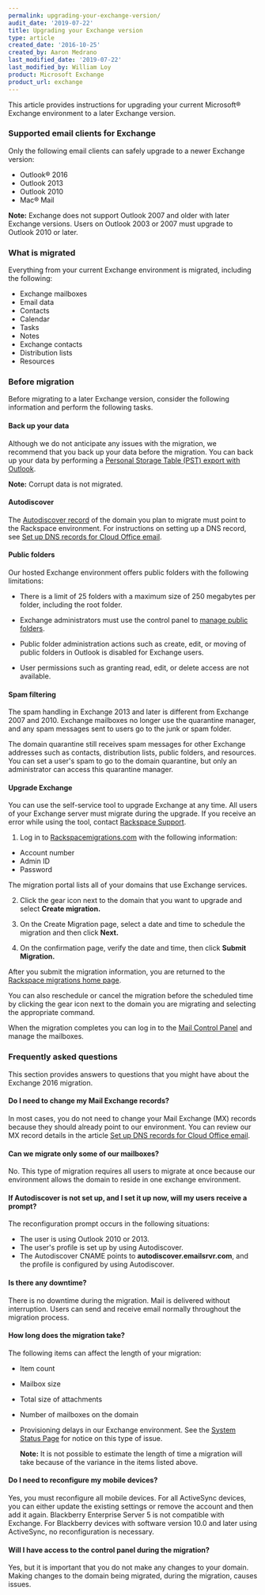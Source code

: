 ```yaml
---
permalink: upgrading-your-exchange-version/
audit_date: '2019-07-22'
title: Upgrading your Exchange version
type: article
created_date: '2016-10-25'
created_by: Aaron Medrano
last_modified_date: '2019-07-22'
last_modified_by: William Loy
product: Microsoft Exchange
product_url: exchange
---
```


This article provides instructions for upgrading your current Microsoft&reg; Exchange environment to a later Exchange version.

### Supported email clients for Exchange

Only the following email clients can safely upgrade to a newer Exchange version:

- Outlook&reg; 2016
- Outlook 2013
- Outlook 2010
- Mac&reg; Mail

**Note:** Exchange does not support Outlook 2007 and older with later Exchange versions. Users on Outlook 2003 or 2007 must upgrade to Outlook 2010 or later.

### What is migrated

Everything from your current Exchange environment is migrated, including the following:

  - Exchange mailboxes
  - Email data
  - Contacts
  - Calendar
  - Tasks
  - Notes
  - Exchange contacts
  - Distribution lists
  - Resources

### Before migration

Before migrating to a later Exchange version, consider the following information and perform the following tasks.

#### Back up your data

Although we do not anticipate any issues with the migration, we recommend that you back up your data before the migration. You can back up your data by performing a [Personal Storage Table (PST) export with Outlook](/how-to/export-and-import-email-address-data-using-outlook/).

  **Note:** Corrupt data is not migrated.

#### Autodiscover

The [Autodiscover record](/how-to/dns-record-definitions/#cname-record) of the domain you plan to migrate must point to the Rackspace environment. For instructions on setting up a DNS record, see [Set up DNS records for Cloud Office email](/how-to/set-up-dns-records-for-cloud-office-email/).

#### Public folders

Our hosted Exchange environment offers public folders with the following limitations:

- There is a limit of 25 folders with a maximum size of 250 megabytes per folder, including the root folder.

- Exchange administrators must use the control panel to [manage public folders](/how-to/manage-public-folders-in-the-control-panel-for-hosted-exchange-2013/).

- Public folder administration actions such as create, edit, or moving of public folders in Outlook is disabled for Exchange users.

- User permissions such as granting read, edit, or delete access are not available.

#### Spam filtering

The spam handling in Exchange 2013 and later is different from Exchange 2007 and 2010. Exchange mailboxes no longer use the quarantine manager, and any spam messages sent to users go to the junk or spam folder.

The domain quarantine still receives spam messages for other Exchange addresses such as contacts, distribution lists, public folders, and resources. You can set a user's spam to go to the domain quarantine, but only an administrator can access this quarantine manager.

#### Upgrade Exchange

You can use the self-service tool to upgrade Exchange at any time. All users of your Exchange server must migrate during the upgrade. If you receive an error while using the tool, contact [Rackspace Support](https://www.rackspace.com/support).

1. Log in to [Rackspacemigrations.com](https://rackspacemigrations.com/Account/Login) with the following information:

- Account number
- Admin ID
- Password

The migration portal lists all of your domains that use Exchange services.

2. Click the gear icon next to the domain that you want to upgrade and select **Create migration.**

3. On the Create Migration page, select a date and time to schedule the migration and then click **Next.**

4. On the confirmation page, verify the date and time, then click **Submit Migration.**

After you submit the migration information, you are returned to the [Rackspace migrations home page](https://rackspacemigrations.com/).

You can also reschedule or cancel the migration before the scheduled time by clicking the gear icon next to the domain you are migrating and selecting the appropriate command.

When the migration completes you can log in to the [Mail Control Panel](https://cp.rackspace.com/Login.aspx?ReturnUrl=%2f) and manage the mailboxes.

### Frequently asked questions

This section provides answers to questions that you might have about the Exchange 2016 migration.

#### Do I need to change my Mail Exchange records?

In most cases, you do not need to change your Mail Exchange (MX) records because they should already point to our environment. You can review our MX record details in the article [Set up DNS records for Cloud Office email](https://support.rackspace.com/how-to/set-up-dns-records-for-cloud-office-email/).

#### Can we migrate only some of our mailboxes?

No. This type of migration requires all users to migrate at once because our environment allows the domain to reside in one exchange environment.

#### If Autodiscover is not set up, and I set it up now, will my users receive a prompt?

The reconfiguration prompt occurs in the following situations:

  - The user is using Outlook 2010 or 2013.
  - The user's profile is set up by using Autodiscover.
  - The Autodiscover CNAME points to **autodiscover.emailsrvr.com**, and the profile is configured by using Autodiscover.

#### Is there any downtime?

There is no downtime during the migration. Mail is delivered without interruption. Users can send and receive email normally throughout the migration process.

#### How long does the migration take?

The following items can affect the length of your migration:

- Item count
- Mailbox size
- Total size of attachments
- Number of mailboxes on the domain
- Provisioning delays in our Exchange environment. See the [System Status Page](http://status.apps.rackspace.com/) for notice on this type of issue.

  **Note:** It is not possible to estimate the length of time a migration will take because of the variance in the items listed above.

#### Do I need to reconfigure my mobile devices?

Yes, you must reconfigure all mobile devices. For all ActiveSync devices, you can either update the existing settings or remove the account and then add it again. Blackberry Enterprise Server 5 is not compatible with Exchange. For Blackberry devices with software version 10.0 and later using ActiveSync, no reconfiguration is necessary.

#### Will I have access to the control panel during the migration?

Yes, but it is important that you do not make any changes to your domain. Making changes to the domain being migrated, during the migration, causes issues.
